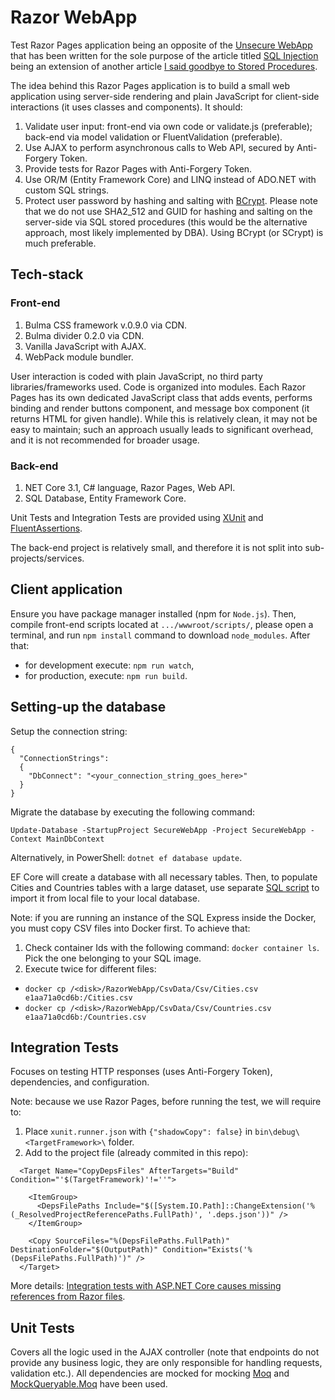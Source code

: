 # Razor WebApp

Test Razor Pages application being an opposite of the [Unsecure WebApp](https://github.com/TomaszKandula/UnsecureWebApp) that has been written for the sole purpose of the article titled [SQL Injection](https://medium.com/&#64;tomasz.kandula/sql-injection-1bde8bb76ebc) being an extension of another article [I said goodbye to Stored Procedures](https://medium.com/swlh/i-said-goodbye-to-stored-procedures-539d56350486).

The idea behind this Razor Pages application is to build a small web application using server-side rendering and plain JavaScript for client-side interactions (it uses classes and components). It should:

1. Validate user input: front-end via own code or validate.js (preferable); back-end via model validation or FluentValidation (preferable).
1. Use AJAX to perform asynchronous calls to Web API, secured by Anti-Forgery Token.
1. Provide tests for Razor Pages with Anti-Forgery Token.
1. Use OR/M (Entity Framework Core) and LINQ instead of ADO.NET with custom SQL strings.
1. Protect user password by hashing and salting with [BCrypt](https://auth0.com/blog/hashing-in-action-understanding-bcrypt/). Please note that we do not use SHA2_512 and GUID for hashing and salting on the server-side via SQL stored procedures (this would be the alternative approach, most likely implemented by DBA). Using BCrypt (or SCrypt) is much preferable.

## Tech-stack

### Front-end

1. Bulma CSS framework v.0.9.0 via CDN.
1. Bulma divider 0.2.0 via CDN.
1. Vanilla JavaScript with AJAX.
1. WebPack module bundler.

User interaction is coded with plain JavaScript, no third party libraries/frameworks used. Code is organized into modules. Each Razor Pages has its own dedicated JavaScript class that adds events, performs binding and render buttons component, and message box component (it returns HTML for given handle). While this is relatively clean, it may not be easy to maintain; such an approach usually leads to significant overhead, and it is not recommended for broader usage.

### Back-end

1. NET Core 3.1, C# language, Razor Pages, Web API.
1. SQL Database, Entity Framework Core.

Unit Tests and Integration Tests are provided using [XUnit](https://github.com/xunit/xunit) and [FluentAssertions](https://github.com/fluentassertions/fluentassertions).

The back-end project is relatively small, and therefore it is not split into sub-projects/services.

## Client application

Ensure you have package manager installed (npm for `Node.js`). Then, compile front-end scripts located at `.../wwwroot/scripts/`, please open a terminal, and run `npm install` command to download `node_modules`. After that:
- for development execute: `npm run watch`, 
- for production, execute: `npm run build`.

## Setting-up the database

Setup the connection string:

```
{
  "ConnectionStrings": 
  {
    "DbConnect": "<your_connection_string_goes_here>"
  }
}
```

Migrate the database by executing the following command:

`Update-Database -StartupProject SecureWebApp -Project SecureWebApp -Context MainDbContext`

Alternatively, in PowerShell: `dotnet ef database update`.

EF Core will create a database with all necessary tables. Then, to populate Cities and Countries tables with a large dataset, use separate [SQL script](https://github.com/TomaszKandula/RazorWebApp/blob/master/CsvData/ImportCsvToDatabase.sql) to import it from local file to your local database.

Note: if you are running an instance of the SQL Express inside the Docker, you must copy CSV files into Docker first. To achieve that:
1. Check container Ids with the following command: `docker container ls`. Pick the one belonging to your SQL image.
1. Execute twice for different files:
- `docker cp /<disk>/RazorWebApp/CsvData/Csv/Cities.csv e1aa71a0cd6b:/Cities.csv`
- `docker cp /<disk>/RazorWebApp/CsvData/Csv/Countries.csv e1aa71a0cd6b:/Countries.csv`

## Integration Tests

Focuses on testing HTTP responses (uses Anti-Forgery Token), dependencies, and configuration.

Note: because we use Razor Pages, before running the test, we will require to:

1. Place `xunit.runner.json` with `{"shadowCopy": false}` in `bin\debug\<TargetFramework>\` folder.
1. Add to the project file (already commited in this repo):

```
  <Target Name="CopyDepsFiles" AfterTargets="Build" Condition="'$(TargetFramework)'!=''">

    <ItemGroup>
      <DepsFilePaths Include="$([System.IO.Path]::ChangeExtension('%(_ResolvedProjectReferencePaths.FullPath)', '.deps.json'))" />
    </ItemGroup>

    <Copy SourceFiles="%(DepsFilePaths.FullPath)" DestinationFolder="$(OutputPath)" Condition="Exists('%(DepsFilePaths.FullPath)')" />
  </Target>
```

More details: [Integration tests with ASP.NET Core causes missing references from Razor files](https://github.com/aspnet/Razor/issues/1212).

## Unit Tests

Covers all the logic used in the AJAX controller (note that endpoints do not provide any business logic, they are only responsible for handling requests, validation etc.). All dependencies are mocked for mocking [Moq](https://github.com/moq/moq4) and [MockQueryable.Moq](https://github.com/romantitov/MockQueryable) have been used.

